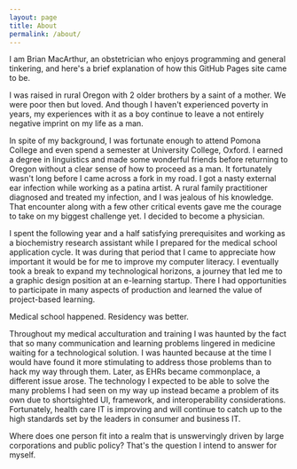 ```yaml
---
layout: page
title: About
permalink: /about/
---
```


I am Brian MacArthur, an obstetrician who enjoys programming and general tinkering, and here's a brief explanation of how this GitHub Pages site came to be.

I was raised in rural Oregon with 2 older brothers by a saint of a mother. We were poor then but loved. And though I haven't experienced poverty in years, my experiences with it as a boy continue to leave a not entirely negative imprint on my life as a man.

In spite of my background, I was fortunate enough to attend Pomona College and even spend a semester at University College, Oxford. I earned a degree in linguistics and made some wonderful friends before returning to Oregon without a clear sense of how to proceed as a man. It fortunately wasn't long before I came across a fork in my road. I got a nasty external ear infection while working as a patina artist. A rural family practitioner diagnosed and treated my infection, and I was jealous of his knowledge. That encounter along with a few other critical events gave me the courage to take on my biggest challenge yet. I decided to become a physician.

I spent the following year and a half satisfying prerequisites and working as a biochemistry research assistant while I prepared for the medical school application cycle. It was during that period that I came to appreciate how important it would be for me to improve my computer literacy. I eventually took a break to expand my technological horizons, a journey that led me to a graphic design position at an e-learning startup. There I had opportunities to participate in many aspects of production and learned the value of project-based learning.

Medical school happened. Residency was better.

Throughout my medical acculturation and training I was haunted by the fact that so many communication and learning problems lingered in medicine waiting for a technological solution. I was haunted because at the time I would have found it more stimulating to address those problems than to hack my way through them. Later, as EHRs became commonplace, a different issue arose. The technology I expected to be able to solve the many problems I had seen on my way up instead became a problem of its own due to shortsighted UI, framework, and interoperability considerations. Fortunately, health care IT is improving and will continue to catch up to the high standards set by the leaders in consumer and business IT.

Where does one person fit into a realm that is unswervingly driven by large corporations and public policy? That's the question I intend to answer for myself.